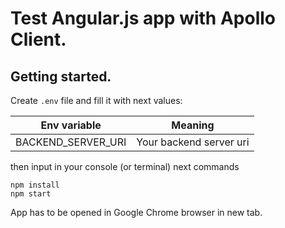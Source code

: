# Test Angular.js app with Apollo Client.

## Getting started.

Create `.env` file and fill it with next values:

Env variable | Meaning
-|-
BACKEND_SERVER_URI | Your backend server uri

then input in your console (or terminal) next commands

```
npm install
npm start
```

App has to be opened in Google Chrome browser in new tab.
